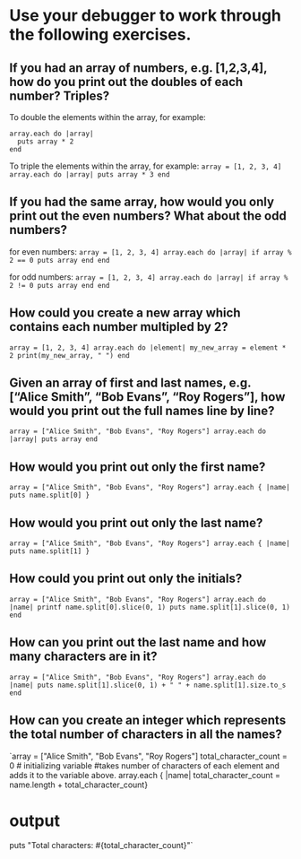 # Use your debugger to work through the following exercises.

## If you had an array of numbers, e.g. [1,2,3,4], how do you print out the doubles of each number? Triples?
To double the elements within the array, for example:
```array = [1, 2, 3, 4]
array.each do |array|
  puts array * 2
end
```

To triple the elements within the array, for example:
`array = [1, 2, 3, 4]
array.each do |array|
  puts array * 3
end`

## If you had the same array, how would you only print out the even numbers? What about the odd numbers?
for even numbers:
`array = [1, 2, 3, 4]
array.each do |array|
  if array % 2 == 0
    puts array
  end
end`

for odd numbers:
`array = [1, 2, 3, 4]
array.each do |array|
  if array % 2 != 0
    puts array
  end
end`


## How could you create a new array which contains each number multipled by 2?
`array = [1, 2, 3, 4]
array.each do |element|
  my_new_array = element * 2
  print(my_new_array, " ")
end`

## Given an array of first and last names, e.g. [“Alice Smith”, “Bob Evans”, “Roy Rogers”], how would you print out the full names line by line?

`array = ["Alice Smith", "Bob Evans", "Roy Rogers"]
array.each do |array|
  puts array
end`


## How would you print out only the first name?
`array = ["Alice Smith", "Bob Evans", "Roy Rogers"]
array.each { |name| puts name.split[0] }`

## How would you print out only the last name?
`array = ["Alice Smith", "Bob Evans", "Roy Rogers"]
array.each { |name| puts name.split[1] }`

## How could you print out only the initials?
`array = ["Alice Smith", "Bob Evans", "Roy Rogers"]
array.each do |name|
  printf name.split[0].slice(0, 1)
  puts name.split[1].slice(0, 1)
end`

## How can you print out the last name and how many characters are in it?
`array = ["Alice Smith", "Bob Evans", "Roy Rogers"]
array.each do |name|
  puts name.split[1].slice(0, 1) + " " + name.split[1].size.to_s
end`

## How can you create an integer which represents the total number of characters in all the names?

`array = ["Alice Smith", "Bob Evans", "Roy Rogers"]
total_character_count = 0  # initializing variable
#takes number of characters of each element and adds it to the variable above.
array.each { |name| total_character_count = name.length + total_character_count}
# output
puts "Total characters: #{total_character_count}"`
